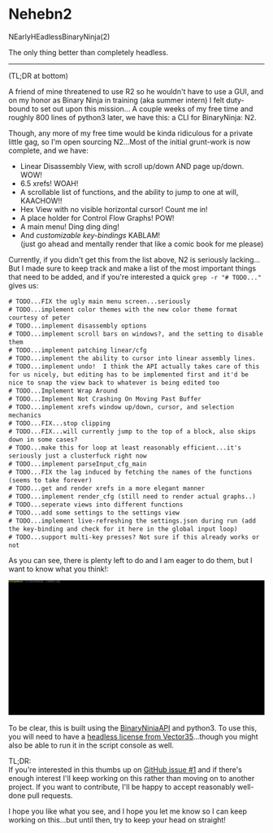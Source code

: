 # Nehebn2
NEarlyHEadlessBinaryNinja(2)

The only thing better than completely headless.

---

(TL;DR at bottom)

A friend of mine threatened to use R2 so he wouldn't have to use a GUI, and on my honor as Binary Ninja in training (aka summer intern) I felt duty-bound to set out upon this mission... A couple weeks of my free time and roughly 800 lines of python3 later, we have this: a CLI for BinaryNinja: N2.

Though, any more of my free time would be kinda ridiculous for a private little gag, so I'm open sourcing N2...Most of the initial grunt-work is now complete, and we have:

 - Linear Disassembly View, with scroll up/down AND page up/down. WOW!
 - 6.5 xrefs! WOAH!
 - A scrollable list of functions, and the ability to jump to one at will, KAACHOW!!
 - Hex View with no visible horizontal cursor! Count me in!
 - A place holder for Control Flow Graphs! POW!
 - A main menu! Ding ding ding!
 - And _customizable key-bindings_ KABLAM!  
 (just go ahead and mentally render that like a comic book for me please)

Currently, if you didn't get this from the list above, N2 is seriously lacking... But I made sure to keep track and make a list of the most important things that need to be added, and if you're interested a quick `grep -r "# TODO..."` gives us:

```
# TODO...FIX the ugly main menu screen...seriously
# TODO...implement color themes with the new color theme format courtesy of peter
# TODO...implement disassembly options
# TODO...implement scroll bars on windows?, and the setting to disable them
# TODO...implement patching linear/cfg
# TODO...implement the ability to cursor into linear assembly lines.
# TODO...implement undo!  I think the API actually takes care of this for us nicely, but editing has to be implemented first and it'd be nice to snap the view back to whatever is being edited too
# TODO...Implement Wrap Around
# TODO...Implement Not Crashing On Moving Past Buffer
# TODO...implement xrefs window up/down, cursor, and selection mechanics
# TODO...FIX...stop clipping
# TODO...FIX...will currently jump to the top of a block, also skips down in some cases?
# TODO...make this for loop at least reasonably efficient...it's seriously just a clusterfuck right now
# TODO...implement parseInput_cfg_main
# TODO...FIX the lag induced by fetching the names of the functions (seems to take forever)
# TODO...get and render xrefs in a more elegant manner
# TODO...implement render_cfg (still need to render actual graphs..)
# TODO...seperate views into different functions
# TODO...add some settings to the settings view
# TODO...implement live-refreshing the settings.json during run (add the key-binding and check for it here in the global input loop)
# TODO...support multi-key presses? Not sure if this already works or not
```

As you can see, there is plenty left to do and I am eager to do them, but I want to know what you think!:

![Demo](demo.gif)

To be clear, this is built using the [BinaryNinjaAPI](github.com/Vector35/binaryninja-api) and python3.  To use this, you will need to have a [headless license from Vector35](binary.ninja/purchase/)...though you might also be able to run it in the script console as well.

TL;DR:  
If you're interested in this thumbs up on [GitHub issue #1](github.com/KyleMiles/nehebn2/issues/1) and if there's enough interest I'll keep working on this rather than moving on to another project.  If you want to contribute, I'll be happy to accept reasonably well-done pull requests.

I hope you like what you see, and I hope you let me know so I can keep working on this...but until then, try to keep your head on straight!
